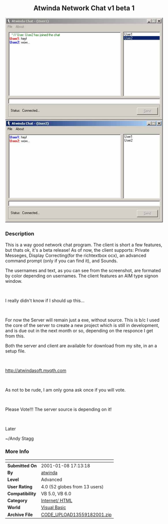 ﻿<div align="center">

## Atwinda Network Chat v1 beta 1

<img src="PIC2001182043138043.jpg">
</div>

### Description

This is a way good network chat program. The client is short a few features, but thats ok, it's a beta release! As of now, the client supports: Private Messeges, Display Correcting(for the richtextbox ocx), an advanced command prompt (only if you can find it), and Sounds.

The usernames and text, as you can see from the screenshot, are formated by color depending on usernames. The client features an AIM type signon window.<br>

<br>

I really didn't know if I should up this...

<br>

For now the Server will remain just a exe, without source. This is b/c I used the core of the server to create a new project which is still in development, and is due out in the next month or so, depending on the responce I get from this.

Both the server and client are available for download from my site, in an a setup file.<br>

<br>

http://atwindasoft.myqth.com<br>

<br>

As not to be rude, I am only gona ask once if you will vote.<br>

<br>

Please Vote!!! The server source is depending on it!<br>

<br>

Later<br>

~/Andy Stagg
 
### More Info
 


<span>             |<span>
---                |---
**Submitted On**   |2001-01-08 17:13:18
**By**             |[atwinda](https://github.com/Planet-Source-Code/PSCIndex/blob/master/ByAuthor/atwinda.md)
**Level**          |Advanced
**User Rating**    |4.0 (52 globes from 13 users)
**Compatibility**  |VB 5\.0, VB 6\.0
**Category**       |[Internet/ HTML](https://github.com/Planet-Source-Code/PSCIndex/blob/master/ByCategory/internet-html__1-34.md)
**World**          |[Visual Basic](https://github.com/Planet-Source-Code/PSCIndex/blob/master/ByWorld/visual-basic.md)
**Archive File**   |[CODE\_UPLOAD13559182001\.zip](https://github.com/Planet-Source-Code/atwinda-atwinda-network-chat-v1-beta-1__1-14263/archive/master.zip)








